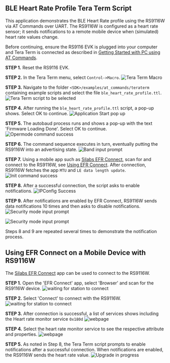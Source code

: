 ## BLE Heart Rate Profile Tera Term Script
This application demonstrates the BLE Heart Rate profile using the RS9116W via AT Commands over UART. The RS9116W is configured as a heart rate sensor; it sends notifications to a remote mobile device when (simulated) heart rate values change.

Before continuing, ensure the RS9116 EVK is plugged into your computer and Tera Term is connected as described in [Getting Started with PC using AT Commands](http://docs.silabs.com/rs9116-wiseconnect/latest/wifibt-wc-getting-started-with-pc/). 

**STEP 1.** Reset the RS9116 EVK.

**STEP 2.** In the Tera Term menu, select `Control->Macro`.
![Tera Term Macro](./resources/tera-term-macro.png)
	
**STEP 3.** Navigate to the folder `<SDK>/examples/at_commands/teraterm` containing example scripts and select the file `ble_heart_rate_profile.ttl`.
![Tera Term script to be selected](./resources/tera-term-scripts-hrp.png)

**STEP 4.** After running the `ble_heart_rate_profile.ttl` script, a pop-up shows. Select OK to continue.
![Application Start pop up](./resources/starting-popup-message-hrp-1.png)

**STEP 5.** The autobaud process runs and shows a pop-up with the text 'Firmware Loading Done'. Select OK to continue.
![Opermode command success](./resources/firmware-loading-done-2.png)
 	
**STEP 6.** The command sequence executes in turn, eventually putting the RS9116W into an advertising state.
![Band input prompt](./resources/showing_firmware_version-3.png)

**STEP 7.**  Using a mobile app such as [Silabs EFR Connect](https://www.silabs.com/developers/efr-connect-mobile-app), scan for and connect to the RS9116W, see [Using EFR Connect](#using-efr-connect-on-a-mobile-device-with-rs9116-w). After connection, RS9116W fetches the app `MTU` and `LE data length update`.
![Init command success](./resources/remote-device-connected-4.png)

**STEP 8.** After a successful connection, the script asks to enable notifications.
![IPConfig Success](./resources/enable-notifications-5.png)

**STEP 9.** After notifications are enabled by EFR Connect, RS9116W sends data notifications 10 times and then asks to disable notifications.
![Security mode input prompt](./resources/enable-notification-6.png)

![Security mode input prompt](./resources/disable-notification-7.png)

Steps 8 and 9 are repeated several times to demonstrate the notification process.


## Using EFR Connect on a Mobile Device with RS9116W

The [Silabs EFR Connect](https://www.silabs.com/developers/efr-connect-mobile-app) app can be used to connect to the RS9116W.

**STEP 1.**  Open the 'EFR Connect' app, select 'Browser' and scan for the RS9116W device. 
![waiting for station to connect](./resources/opening-connect-app-1.png)

**STEP 2.** Select 'Connect' to connect with the RS9116W.
![waiting for station to connect](./resources/scanning-devices-2.png)

**STEP 3.** After connection is successful, a list of services shows including the Heart rate monitor service `0x180d`
![webpage](./resources/heart-rate-service-4.png)

**STEP 4.** Select the heart rate monitor service to see the respective attribute and properties.
![webpage](./resources/char-service-5.png)

**STEP 5.**  As noted in Step 8, the Tera Term script prompts to enable notifications after a successful connection. When notifications are enabled, the RS9116W sends the heart rate value.
![Upgrade in progress](./resources/enable-disable-notifications-6.png)



